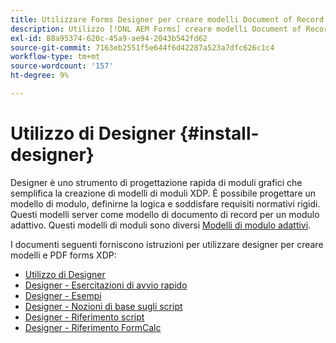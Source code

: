 ```yaml
---
title: Utilizzare Forms Designer per creare modelli Document of Record (DoR) e frammenti di modulo
description: Utilizzo [!DNL AEM Forms] creare modelli Document of Record.
exl-id: 88a95374-620c-45a9-ae94-2043b542fd62
source-git-commit: 7163eb2551f5e644f6d42287a523a7dfc626c1c4
workflow-type: tm+mt
source-wordcount: '157'
ht-degree: 9%

---
```


# Utilizzo di Designer {#install-designer}

Designer è uno strumento di progettazione rapida di moduli grafici che semplifica la creazione di modelli di moduli XDP. È possibile progettare un modello di modulo, definirne la logica e soddisfare requisiti normativi rigidi. Questi modelli server come modello di documento di record per un modulo adattivo. Questi modelli di moduli sono diversi [Modelli di modulo adattivi](template-editor.md).

I documenti seguenti forniscono istruzioni per utilizzare designer per creare modelli e PDF forms XDP:

+ [Utilizzo di Designer](assets/using-designer-cs.pdf)
+ [Designer - Esercitazioni di avvio rapido](https://helpx.adobe.com/content/dam/help/en/experience-manager/6-5/forms/pdf/designer-quickstart.pdf)
+ [Designer - Esempi](https://helpx.adobe.com/content/dam/help/en/experience-manager/6-5/forms/pdf/designer-samples.pdf)
+ [Designer - Nozioni di base sugli script](https://helpx.adobe.com/content/dam/help/en/experience-manager/6-5/forms/pdf/scripting-basics.pdf)
+ [Designer - Riferimento script](https://helpx.adobe.com/content/dam/help/en/experience-manager/6-5/forms/pdf/scripting-reference.pdf)
+ [Designer - Riferimento FormCalc](https://helpx.adobe.com/content/dam/help/en/experience-manager/6-5/forms/pdf/formcalc-reference.pdf)
